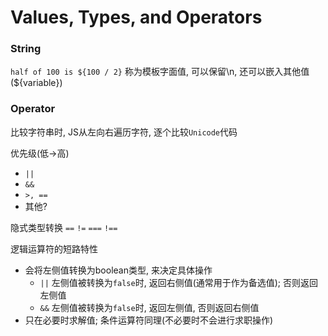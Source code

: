 # Values, Types, and Operators

### String

`half of 100 is ${100 / 2}` 称为模板字面值, 可以保留\n, 还可以嵌入其他值(${variable})

### Operator

比较字符串时, JS从左向右遍历字符, 逐个比较`Unicode`代码

优先级(低->高)
* `||`
* `&&`
* `>, ==`
* 其他?

隐式类型转换 `==` `!=` `===` `!==`

逻辑运算符的短路特性
* 会将左侧值转换为boolean类型, 来决定具体操作
  * `||` 左侧值被转换为`false`时, 返回右侧值(通常用于作为备选值); 否则返回左侧值
  * `&&` 左侧值被转换为`false`时, 返回左侧值, 否则返回右侧值
* 只在必要时求解值; 条件运算符同理(不必要时不会进行求职操作)
